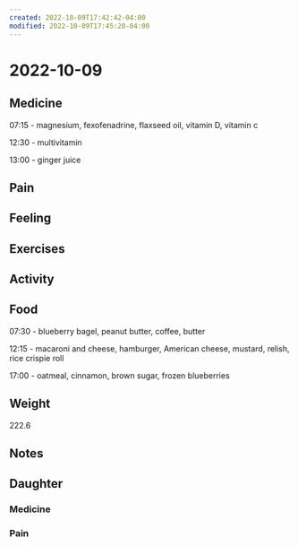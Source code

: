 ```yaml
---
created: 2022-10-09T17:42:42-04:00
modified: 2022-10-09T17:45:20-04:00
---
```


# 2022-10-09

## Medicine

07:15 - magnesium, fexofenadrine, flaxseed oil, vitamin D, vitamin c

12:30 - multivitamin

13:00 - ginger juice

## Pain


## Feeling


## Exercises


## Activity


## Food

07:30 - blueberry bagel, peanut butter, coffee, butter

12:15 - macaroni and cheese, hamburger, American cheese, mustard, relish, rice crispie roll

17:00 - oatmeal, cinnamon, brown sugar, frozen blueberries 

## Weight

222.6

## Notes


## Daughter


### Medicine


### Pain
